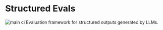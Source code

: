 # Structured Evals
![main ci](https://github.com/binkjakub/structured-evals/actions/workflows/main.yml/badge.svg)
Evaluation framework for structured outputs generated by LLMs.
